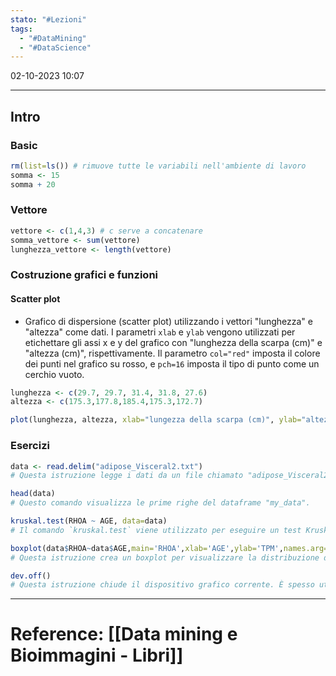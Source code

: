 ```yaml
---
stato: "#Lezioni"
tags:
  - "#DataMining"
  - "#DataScience"
---
```

02-10-2023 10:07

--- 

## Intro
### Basic
```R
rm(list=ls()) # rimuove tutte le variabili nell'ambiente di lavoro
somma <- 15
somma + 20
```

### Vettore
```R
vettore <- c(1,4,3) # c serve a concatenare
somma_vettore <- sum(vettore)
lunghezza_vettore <- length(vettore)
```

### Costruzione grafici e funzioni

#### Scatter plot
- Grafico di dispersione (scatter plot) utilizzando i vettori "lunghezza" e "altezza" come dati. I parametri `xlab` e `ylab` vengono utilizzati per etichettare gli assi x e y del grafico con "lunghezza della scarpa (cm)" e "altezza (cm)", rispettivamente. Il parametro `col="red"` imposta il colore dei punti nel grafico su rosso, e `pch=16` imposta il tipo di punto come un cerchio vuoto.

```R
lunghezza <- c(29.7, 29.7, 31.4, 31.8, 27.6) 
altezza <- c(175.3,177.8,185.4,175.3,172.7)

plot(lunghezza, altezza, xlab="lungezza della scarpa (cm)", ylab="altezza (cm)", col="red",pch=16 )

```


### Esercizi
```R
data <- read.delim("adipose_Visceral2.txt")
# Questa istruzione legge i dati da un file chiamato "adipose_Visceral2.txt" e li memorizza nel dataframe "data". Presumibilmente, il file contiene dati tabellari separati da tabulazioni o spazi, poiché stai utilizzando `read.delim`

head(data)
# Questo comando visualizza le prime righe del dataframe "my_data".

kruskal.test(RHOA ~ AGE, data=data)
# Il comando `kruskal.test` viene utilizzato per eseguire un test Kruskal-Wallis per determinare se ci sono differenze significative tra i gruppi di dati.

boxplot(data$RHOA~data$AGE,main='RHOA',xlab='AGE',ylab='TPM',names.arg=c('20-29','30-39','40-49','50-59','60-69','70-79'),col=brewer.pal(n=6,name="PuRd"))
# Questa istruzione crea un boxplot per visualizzare la distribuzione della variabile "RHOA" in base alla variabile "AGE". I parametri `main`, `xlab`, e `ylab` vengono utilizzati per etichettare il grafico. Il parametro `names.arg` specifica le etichette sull'asse x per ciascun intervallo di età. Il parametro `col` imposta il colore del boxplot utilizzando una paletta di colori ("PuRd" da "RColorBrewer").

dev.off()
# Questa istruzione chiude il dispositivo grafico corrente. È spesso utilizzata quando si salva un grafico in un file o quando si desidera passare a un diverso dispositivo grafico.
```


---
# Reference: [[Data mining e Bioimmagini - Libri]]